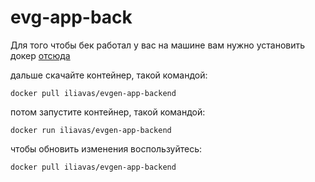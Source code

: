# evg-app-back

Для того чтобы бек работал у вас на машине вам нужно установить докер
[отсюда](https://docs.docker.com/get-started/)  

дальше скачайте контейнер, такой командой:
```
docker pull iliavas/evgen-app-backend
```
потом запустите контейнер, такой командой:
```
docker run iliavas/evgen-app-backend
```

чтобы обновить изменения воспользуйтесь:
```
docker pull iliavas/evgen-app-backend
```
